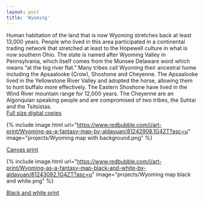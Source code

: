 ```yaml
---
layout: post
title: 'Wyoming'
---
```

Human habitation of the land that is now Wyoming stretches back at least 13,000 years. People who lived in this area participated in a continental trading network that stretched at least to the Hopewell culture in what is now southern Ohio. The state is named after Wyoming Valley in Pennsylvania, which itself comes from the Munsee Delaware word which means “at the big river flat.” Many tribes call Wyoming their ancestral home including the Apsaalooke (Crow), Shoshone and Cheyenne. The Apsaalooke lived in the Yellowstone River Valley and adopted the horse, allowing them to hunt buffalo more effectively. The Eastern Shoshone have lived in the Wind River mountain range for 12,000 years. The Cheyenne are an Algonquian speaking people and are compromised of two tribes, the Suhtai and the Tsitsistas. 
<br>
[Full size digital copies](https://aldayuan.itch.io/Wyoming-as-a-fantasy-map)
<br>

{% include image.html url="https://www.redbubble.com/i/art-print/Wyoming-as-a-fantasy-map-by-aldayuan/81242908.1G4ZT?asc=u" image="projects/Wyoming map with background.png" %}

[Canvas print](https://www.redbubble.com/i/art-print/Wyoming-as-a-fantasy-map-by-aldayuan/81242908.1G4ZT?asc=u)

{% include image.html url="https://www.redbubble.com/i/art-print/Wyoming-as-a-fantasy-map-black-and-white-by-aldayuan/81243092.1G4ZT?asc=u" image="projects/Wyoming map black and white.png" %}

[Black and white print](https://www.redbubble.com/i/art-print/Wyoming-as-a-fantasy-map-black-and-white-by-aldayuan/81243092.1G4ZT?asc=u)
